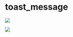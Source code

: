 # toast_message

![](https://res.cloudinary.com/anhchangtoanhoc97/image/upload/v1649086595/Screenshot_from_2022-04-04_22-36-20_riwgim.png)

![](https://res.cloudinary.com/anhchangtoanhoc97/image/upload/v1649086637/Screenshot_from_2022-04-04_22-37-04_bbmfpa.png)
